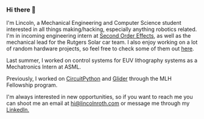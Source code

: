 ### Hi there 👋


I'm Lincoln, a Mechanical Engineering and Computer Science student interested in all things making/hacking, especially anything robotics related. I'm in incoming engineering intern at [Second Order Effects](https://soeffects.com/), as well as the mechanical lead for the Rutgers Solar car team. I also enjoy working on a lot of random hardware projects, so feel free to check some of them out [here](https://lincolnroth.com). 

Last summer, I worked on control systems for EUV lithography systems as a Mechatronics Intern at ASML. 

Previously, I worked on [CircuitPython](https://github.com/adafruit/CircuitPython) and [Glider](https://github.com/adafruit/Glider) through the MLH Fellowship program. 

I'm always interested in new opportunities, so if you want to reach me you can shoot me an email at [hi@lincolnroth.com](mailto:hi@lincolnroth.com) or message me through my [LinkedIn.](https://www.linkedin.com/in/lincoln-roth/)


